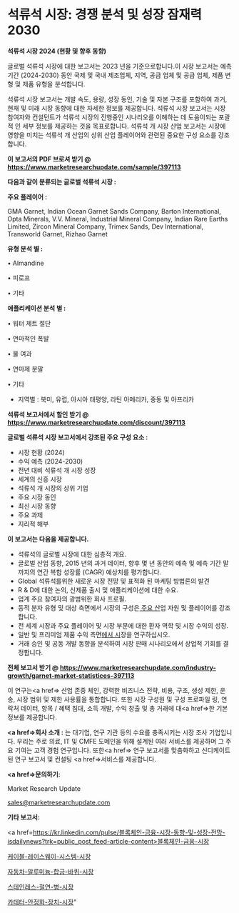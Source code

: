 # 석류석 시장: 경쟁 분석 및 성장 잠재력 2030

<strong>석류석 시장 2024 (현황 및 향후 동향)</strong>

글로벌 석류석 시장에 대한 보고서는 2023 년을 기준으로합니다.이 시장 보고서는 예측 기간 (2024-2030) 동안 국제 및 국내 제조업체, 지역, 공급 업체 및 공급 업체, 제품 변형 및 제품 유형을 분석합니다.

석류석 시장 보고서는 개발 속도, 용량, 성장 동인, 기술 및 자본 구조를 포함하여 과거, 현재 및 미래 시장 동향에 대한 자세한 정보를 제공합니다. 석류석 시장 보고서는 시장 참여자와 컨설턴트가 석류석 시장의 진행중인 시나리오를 이해하는 데 도움이되는 포괄적 인 세부 정보를 제공하는 것을 목표로합니다. 석류석 개 시장 산업 보고서는 시장에 영향을 미치는 석류석 개 산업의 상위 산업 플레이어와 관련된 중요한 구성 요소를 강조합니다.



<strong>이 보고서의 PDF 브로셔 받기 @ <a href=https://www.marketresearchupdate.com/sample/397113>https://www.marketresearchupdate.com/sample/397113</a></strong>



<strong>다음과 같이 분류되는 글로벌 석류석 시장 :</strong>



<strong>주요 플레이어 :</strong>

GMA Garnet, Indian Ocean Garnet Sands Company, Barton International, Opta Minerals, V.V. Mineral, Industrial Mineral Company, Indian Rare Earths Limited, Zircon Mineral Company, Trimex Sands, Dev International, Transworld Garnet, Rizhao Garnet



<strong>유형 분석 별 :</strong>

• Almandine

• 피로프

• 기타



<strong>애플리케이션 분석 별 :</strong>

• 워터 제트 절단

• 연마적인 폭발

• 물 여과

• 연마제 분말

• 기타

<ul>
  <li>지역별 : 북미, 유럽, 아시아 태평양, 라틴 아메리카, 중동 및 아프리카</li>
</ul>


<strong>석류석 보고서에서 할인 받기 @ <a href=https://www.marketresearchupdate.com/discount/397113>https://www.marketresearchupdate.com/discount/397113</a></strong>



<strong>글로벌 석류석 시장 보고서에서 강조된 주요 구성 요소 :</strong>
<ul>
  <li>시장 현황 (2024)</li>
  <li>수익 예측 (2024-2030)</li>
  <li>전년 대비 석류석 개 시장 성장</li>
  <li>세계의 신흥 시장</li>
  <li>석류석 개 시장의 상위 기업</li>
  <li>주요 시장 동인</li>
  <li>최신 시장 동향</li>
  <li>주요 과제</li>
  <li>지리적 해부</li>
</ul>


<strong>이 보고서는 다음을 제공합니다.</strong>
<ul>
  <li>석류석의 글로벌 시장에 대한 심층적 개요.</li>
  <li>글로벌 산업 동향, 2015 년의 과거 데이터, 향후 몇 년 동안의 예측 및 예측 기간 말까지의 연간 복합 성장률 (CAGR) 예상치를 평가합니다.</li>
  <li>Global 석류석를위한 새로운 시장 전망 및 표적화 된 마케팅 방법론의 발견</li>
  <li>R &amp; D에 대한 논의, 신제품 출시 및 애플리케이션에 대한 수요.</li>
  <li>업계 주요 참여자의 광범위한 회사 프로필.</li>
  <li>동적 분자 유형 및 대상 측면에서 시장의 구성은<a href=> 주요 산</a>업 자원 및 플레이어를 강조합니다.</li>
  <li>전 세계 시장과 주요 플레이어 및 시장 부문에 대한 환자 역학 및 시장 수익의 성장.</li>
  <li>일반 및 프리미엄 제품 수익 측면<a href=>에서 시</a>장을 연구하십시오.</li>
  <li>거래 승인 및 공동 개발 동향을 분석하여 시장 판매 시나리오에서 상업적 기회를 결정합니다.</li>
</ul>



<strong>전체 보고서 받기 @ <a href=https://www.marketresearchupdate.com/industry-growth/garnet-market-statistices-397113>https://www.marketresearchupdate.com/industry-growth/garnet-market-statistices-397113</a></strong>

이 연구는<a href=> 산업 존중</a> 체인, 강력한 비즈니스 전략, 비용, 구조, 생성 제한, 운송, 시장 범위 및 제한 사용률을 통합합니다. 또한 시장 구성원 및 구성 프로파일 링, 연락처 데이터, 항목 / 혜택 침대, 소득 개발, 수익 창출 및 총 거래에 대<a href=>한 기본 </a>정보를 제공합니다.



<strong><a href=>회사 소</a>개 :</strong>
는 대기업, 연구 기관 등의 수요를 충족시키는 시장 조사 기업입니다. 우리는 주로 의료, IT 및 CMFE 도메인을 위해 설계된 여러 서비스를 제공하며 그 주요 기여는 고객 경험 연구입니다. 또한<a href=> 연구 보</a>고서를 맞춤화하고 신디케이트 된 연구 보고서 및 컨설팅 <a href=>서비스</a>를 제공합니다.



<strong><a href=>문의하기:</a></strong>

Market Research Update

sales@marketresearchupdate.com



<strong>기타 보고서:</strong>

<a href=https://kr.linkedin.com/pulse/블록체인-금융-시장-동향-및-성장-전망-isdailynews?trk=public_post_feed-article-content>블록체인-금융-시장</a>

<a href=https://www.linkedin.com/pulse/케이블-레이스웨이-시스템-시장-세분화-연구-및-목표-고객2029년/>케이블-레이스웨이-시스템-시장</a>

<a href=https://www.linkedin.com/pulse/자동차-알루미늄-합금-바퀴-시장-세분화-연구-및-목표-고객2029년-6d2pf/>자동차-알루미늄-합금-바퀴-시장</a>

<a href=https://www.linkedin.com/pulse/스테인레스-절연-병-시장-세분화-연구-및-목표-고객2029년-trendsetters-talk-360-analysis-sjeuf/>스테인레스-절연-병-시장</a>

<a href=https://www.linkedin.com/pulse/카테터-안정화-장치-시장-규모-및-성장-2023-data-dive-diaries-24-analysis-jpfcf/>카테터-안정화-장치-시장</a>"
